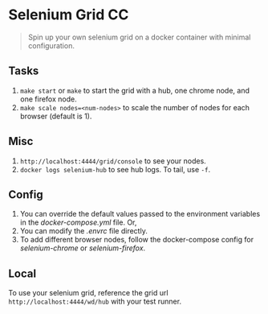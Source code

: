 # Selenium Grid CC

> Spin up your own selenium grid on a docker container with minimal configuration.

## Tasks
1. `make start` or `make` to start the grid with a hub, one chrome node, and one firefox node.
1. `make scale nodes=<num-nodes>` to scale the number of nodes for each browser (default is 1).

## Misc
1. `http://localhost:4444/grid/console` to see your nodes.
1. `docker logs selenium-hub` to see hub logs. To tail, use `-f`.

## Config
1. You can override the default values passed to the environment variables in the *docker-compose.yml* file. Or,
1. You can modify the *.envrc* file directly.
1. To add different browser nodes, follow the docker-compose config for *selenium-chrome* or *selenium-firefox*.

## Local
To use your selenium grid, reference the grid url `http://localhost:4444/wd/hub` with your test runner.

